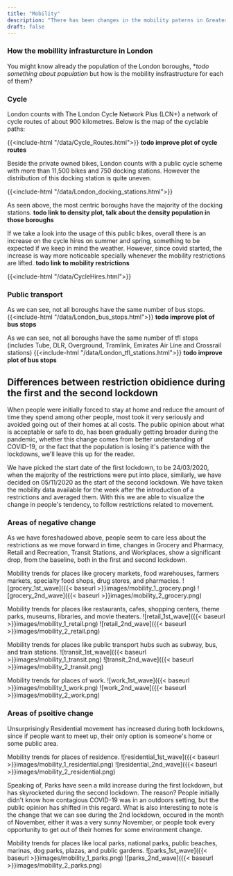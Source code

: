 ```yaml
---
title: "Mobility"
description: "There has been changes in the mobility paterns in Greater London"
draft: false
---
```

### How the mobillity infrasturcture in London

You might know already the population of the London boroughs, **todo something about population* but how is the mobility insfrastructure for each of them? 

### Cycle
London counts with The London Cycle Network Plus (LCN+) a  network of cycle routes of about 900 kilometres. Below is the map of the cyclable paths:

{{<include-html "/data/Cycle_Routes.html">}}
**todo improve plot of cycle routes**


Beside the private owned bikes, London counts with a public cycle scheme with more than 11,500 bikes and 750 docking stations. However the distribution of this docking station is quite uneven.

{{<include-html "/data/London_docking_stations.html">}}


As seen above, the most centric boroughs have the majority of the docking stations. **todo link to density plot, talk about the density population in those boroughs**


If we take a look into the usage of this public bikes, overall there is an increase on the cycle hires on summer and spring, something to be expected if we keep in mind the weather. However, since covid started, the increase is way more noticeable specially whenever the mobility restrictions are lifted. **todo link to mobility restrictions**

{{<include-html "/data/CycleHires.html">}}


### Public transport
As we can see, not all boroughs have the same number of bus stops. 
{{<include-html "/data/London_bus_stops.html">}}
**todo improve plot of bus stops**



As we can see, not all boroughs have the same number of tfl stops (includes Tube, DLR, Overground, Tramlink, Emirates Air Line and Crossrail stations)
{{<include-html "/data/London_tfl_stations.html">}}
**todo improve plot of bus stops**


## Differences between restriction obidience during the first and the second lockdown

When people were initially forced to stay at home and reduce the amount of time they spend among other people, most took it very seriously and avoided going out of their homes at all costs. The public opinion about what is acceptable or safe to do, has been gradually getting broader during the pandemic, whether this change comes from better understanding of COVID-19, or the fact that the population is losing it's patience with the lockdowns, we'll leave this up for the reader.

We have picked the start date of the first lockdown, to be 24/03/2020, when the majority of the restrictions were put into place, similarly, we have decided on 05/11/2020 as the start of the second lockdown. We have taken the mobility data available for the week after the introduction of a restrictions and averaged them. With this we are able to visualize the change in people's tendency, to follow restrictions related to movement.

### Areas of negative change

As we have foreshadowed above, people seem to care less about the restrictions as we move forward in time, changes in Grocery and Pharmacy, Retail and Recreation, Transit Stations, and Workplaces, show a significant drop, from the baseline, both in the first and second lockdown.

Mobility trends for places like grocery markets, food warehouses, farmers markets, specialty food shops, drug stores, and pharmacies.
![grocery_1st_wave]({{< baseurl >}}images/mobility_1_grocery.png)
![grocery_2nd_wave]({{< baseurl >}}images/mobility_2_grocery.png)

Mobility trends for places like restaurants, cafes, shopping centers, theme parks, museums, libraries, and movie theaters.
![retail_1st_wave]({{< baseurl >}}images/mobility_1_retail.png)
![retail_2nd_wave]({{< baseurl >}}images/mobility_2_retail.png)

Mobility trends for places like public transport hubs such as subway, bus, and train stations.
![transit_1st_wave]({{< baseurl >}}images/mobility_1_transit.png)
![transit_2nd_wave]({{< baseurl >}}images/mobility_2_transit.png)

Mobility trends for places of work.
![work_1st_wave]({{< baseurl >}}images/mobility_1_work.png)
![work_2nd_wave]({{< baseurl >}}images/mobility_2_work.png)

### Areas of psoitive change

Unsurprisingly Residential movement has increased during both lockdowns, since if people want to meet up, their only option is someone's home or some public area.

Mobility trends for places of residence.
![residential_1st_wave]({{< baseurl >}}images/mobility_1_residential.png)
![residential_2nd_wave]({{< baseurl >}}images/mobility_2_residential.png)

Speaking of, Parks have seen a mild increase during the first lockdown, but has skyrocketed during the second lockdown. The reason? People initially didn't know how contagious COVID-19 was in an outdoors setting, but the public opinion has shifted in this regard. What is also interesting to note is the change that we can see during the 2nd lockdown, occured in the month of November, either it was a very sunny November, or people took every opportunity to get out of their homes for some environment change.

Mobility trends for places like local parks, national parks, public beaches, marinas, dog parks, plazas, and public gardens.
![parks_1st_wave]({{< baseurl >}}images/mobility_1_parks.png)
![parks_2nd_wave]({{< baseurl >}}images/mobility_2_parks.png)
